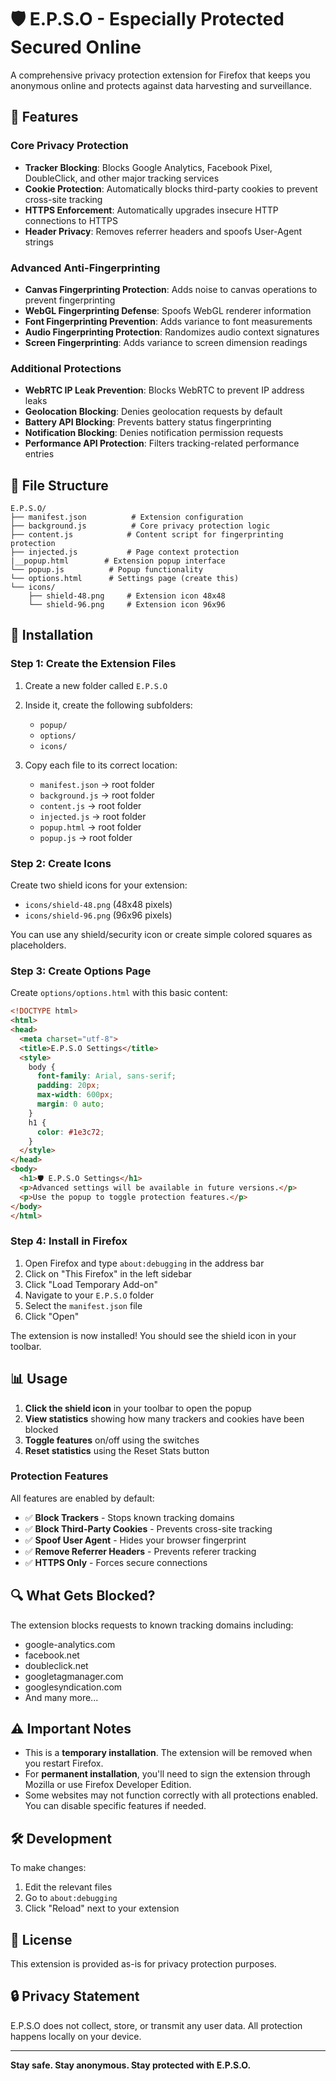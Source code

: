 # 🛡️ E.P.S.O - Especially Protected Secured Online

A comprehensive privacy protection extension for Firefox that keeps you anonymous online and protects against data harvesting and surveillance.

## 🚀 Features

### Core Privacy Protection
- **Tracker Blocking**: Blocks Google Analytics, Facebook Pixel, DoubleClick, and other major tracking services
- **Cookie Protection**: Automatically blocks third-party cookies to prevent cross-site tracking
- **HTTPS Enforcement**: Automatically upgrades insecure HTTP connections to HTTPS
- **Header Privacy**: Removes referrer headers and spoofs User-Agent strings

### Advanced Anti-Fingerprinting
- **Canvas Fingerprinting Protection**: Adds noise to canvas operations to prevent fingerprinting
- **WebGL Fingerprinting Defense**: Spoofs WebGL renderer information
- **Font Fingerprinting Prevention**: Adds variance to font measurements
- **Audio Fingerprinting Protection**: Randomizes audio context signatures
- **Screen Fingerprinting**: Adds variance to screen dimension readings

### Additional Protections
- **WebRTC IP Leak Prevention**: Blocks WebRTC to prevent IP address leaks
- **Geolocation Blocking**: Denies geolocation requests by default
- **Battery API Blocking**: Prevents battery status fingerprinting
- **Notification Blocking**: Denies notification permission requests
- **Performance API Protection**: Filters tracking-related performance entries

## 📁 File Structure

```
E.P.S.O/
├── manifest.json          # Extension configuration
├── background.js          # Core privacy protection logic
├── content.js            # Content script for fingerprinting protection
├── injected.js           # Page context protection
|__popup.html        # Extension popup interface
└── popup.js          # Popup functionality
└── options.html      # Settings page (create this)
└── icons/
    ├── shield-48.png     # Extension icon 48x48
    └── shield-96.png     # Extension icon 96x96
```

## 🔧 Installation

### Step 1: Create the Extension Files

1. Create a new folder called `E.P.S.O`
2. Inside it, create the following subfolders:
   - `popup/`
   - `options/`
   - `icons/`

3. Copy each file to its correct location:
   - `manifest.json` → root folder
   - `background.js` → root folder
   - `content.js` → root folder
   - `injected.js` → root folder
   - `popup.html` → root folder
   - `popup.js` → root folder

### Step 2: Create Icons

Create two shield icons for your extension:
- `icons/shield-48.png` (48x48 pixels)
- `icons/shield-96.png` (96x96 pixels)

You can use any shield/security icon or create simple colored squares as placeholders.

### Step 3: Create Options Page

Create `options/options.html` with this basic content:

```html
<!DOCTYPE html>
<html>
<head>
  <meta charset="utf-8">
  <title>E.P.S.O Settings</title>
  <style>
    body {
      font-family: Arial, sans-serif;
      padding: 20px;
      max-width: 600px;
      margin: 0 auto;
    }
    h1 {
      color: #1e3c72;
    }
  </style>
</head>
<body>
  <h1>🛡️ E.P.S.O Settings</h1>
  <p>Advanced settings will be available in future versions.</p>
  <p>Use the popup to toggle protection features.</p>
</body>
</html>
```

### Step 4: Install in Firefox

1. Open Firefox and type `about:debugging` in the address bar
2. Click on "This Firefox" in the left sidebar
3. Click "Load Temporary Add-on"
4. Navigate to your `E.P.S.O` folder
5. Select the `manifest.json` file
6. Click "Open"

The extension is now installed! You should see the shield icon in your toolbar.

## 📊 Usage

1. **Click the shield icon** in your toolbar to open the popup
2. **View statistics** showing how many trackers and cookies have been blocked
3. **Toggle features** on/off using the switches
4. **Reset statistics** using the Reset Stats button

### Protection Features

All features are enabled by default:

- ✅ **Block Trackers** - Stops known tracking domains
- ✅ **Block Third-Party Cookies** - Prevents cross-site tracking
- ✅ **Spoof User Agent** - Hides your browser fingerprint
- ✅ **Remove Referrer Headers** - Prevents referer tracking
- ✅ **HTTPS Only** - Forces secure connections

## 🔍 What Gets Blocked?

The extension blocks requests to known tracking domains including:
- google-analytics.com
- facebook.net
- doubleclick.net
- googletagmanager.com
- googlesyndication.com
- And many more...

## ⚠️ Important Notes

- This is a **temporary installation**. The extension will be removed when you restart Firefox.
- For **permanent installation**, you'll need to sign the extension through Mozilla or use Firefox Developer Edition.
- Some websites may not function correctly with all protections enabled. You can disable specific features if needed.

## 🛠️ Development

To make changes:
1. Edit the relevant files
2. Go to `about:debugging`
3. Click "Reload" next to your extension

## 📝 License

This extension is provided as-is for privacy protection purposes.

## 🔒 Privacy Statement

E.P.S.O does not collect, store, or transmit any user data. All protection happens locally on your device.

---

**Stay safe. Stay anonymous. Stay protected with E.P.S.O.**
